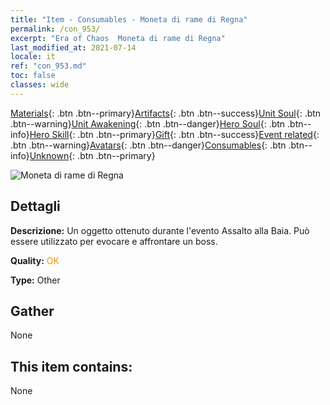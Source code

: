 ```yaml
---
title: "Item - Consumables - Moneta di rame di Regna"
permalink: /con_953/
excerpt: "Era of Chaos  Moneta di rame di Regna"
last_modified_at: 2021-07-14
locale: it
ref: "con_953.md"
toc: false
classes: wide
---
```

 [Materials](/ItemsIT/){: .btn .btn--primary}[Artifacts](/ItemsIT/Artifacts/){: .btn .btn--success}[Unit Soul](/ItemsIT/UnitSoul/){: .btn .btn--warning}[Unit Awakening](/ItemsIT/UnitAwakening/){: .btn .btn--danger}[Hero Soul](/ItemsIT/HeroSoul/){: .btn .btn--info}[Hero Skill](/ItemsIT/HeroSkill/){: .btn .btn--primary}[Gift](/ItemsIT/Gift/){: .btn .btn--success}[Event related](/ItemsIT/Events/){: .btn .btn--warning}[Avatars](/ItemsIT/Avatars/){: .btn .btn--danger}[Consumables](/ItemsIT/Consumables/){: .btn .btn--info}[Unknown](/ItemsIT/Unknown/){: .btn .btn--primary}

 ![Moneta di rame di Regna](/images/t/i_40048.png)

## Dettagli
 **Descrizione:** Un oggetto ottenuto durante l'evento Assalto alla Baia. Può essere utilizzato per evocare e affrontare un boss.

 **Quality:** <span style="color: #FF8C00">OK</span>

 **Type:** Other

## Gather

  None

## This item contains:

  None

